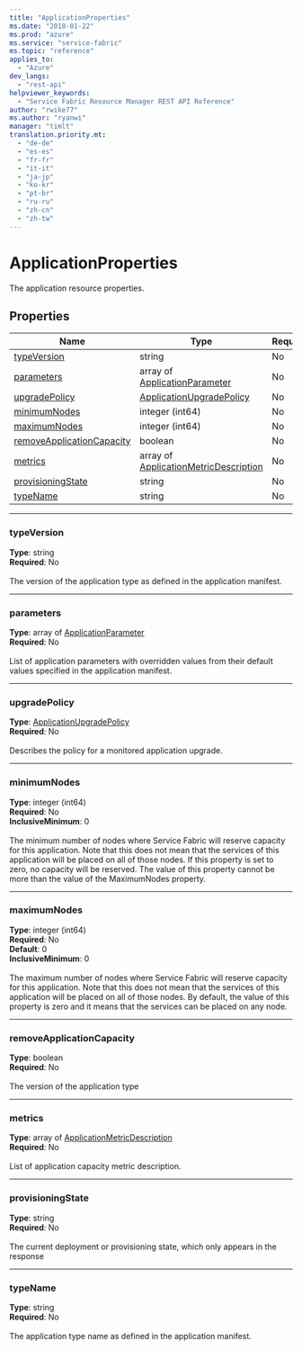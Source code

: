 ```yaml
---
title: "ApplicationProperties"
ms.date: "2018-01-22"
ms.prod: "azure"
ms.service: "service-fabric"
ms.topic: "reference"
applies_to: 
  - "Azure"
dev_langs: 
  - "rest-api"
helpviewer_keywords: 
  - "Service Fabric Resource Manager REST API Reference"
author: "rwike77"
ms.author: "ryanwi"
manager: "timlt"
translation.priority.mt: 
  - "de-de"
  - "es-es"
  - "fr-fr"
  - "it-it"
  - "ja-jp"
  - "ko-kr"
  - "pt-br"
  - "ru-ru"
  - "zh-cn"
  - "zh-tw"
---
```

# ApplicationProperties

The application resource properties.

## Properties
| Name | Type | Required |
| --- | --- | --- |
| [typeVersion](#typeversion) | string | No |
| [parameters](#parameters) | array of [ApplicationParameter](sfrp-2017-07-01-preview-model-applicationparameter.md) | No |
| [upgradePolicy](#upgradepolicy) | [ApplicationUpgradePolicy](sfrp-2017-07-01-preview-model-applicationupgradepolicy.md) | No |
| [minimumNodes](#minimumnodes) | integer (int64) | No |
| [maximumNodes](#maximumnodes) | integer (int64) | No |
| [removeApplicationCapacity](#removeapplicationcapacity) | boolean | No |
| [metrics](#metrics) | array of [ApplicationMetricDescription](sfrp-2017-07-01-preview-model-applicationmetricdescription.md) | No |
| [provisioningState](#provisioningstate) | string | No |
| [typeName](#typename) | string | No |

____
### typeVersion
__Type__: string <br/>
__Required__: No<br/>
<br/>
The version of the application type as defined in the application manifest.

____
### parameters
__Type__: array of [ApplicationParameter](sfrp-2017-07-01-preview-model-applicationparameter.md) <br/>
__Required__: No<br/>
<br/>
List of application parameters with overridden values from their default values specified in the application manifest.

____
### upgradePolicy
__Type__: [ApplicationUpgradePolicy](sfrp-2017-07-01-preview-model-applicationupgradepolicy.md) <br/>
__Required__: No<br/>
<br/>
Describes the policy for a monitored application upgrade.

____
### minimumNodes
__Type__: integer (int64) <br/>
__Required__: No<br/>
__InclusiveMinimum__: 0 <br/>
<br/>
The minimum number of nodes where Service Fabric will reserve capacity for this application. Note that this does not mean that the services of this application will be placed on all of those nodes. If this property is set to zero, no capacity will be reserved. The value of this property cannot be more than the value of the MaximumNodes property.

____
### maximumNodes
__Type__: integer (int64) <br/>
__Required__: No<br/>
__Default__: 0 <br/>
__InclusiveMinimum__: 0 <br/>
<br/>
The maximum number of nodes where Service Fabric will reserve capacity for this application. Note that this does not mean that the services of this application will be placed on all of those nodes. By default, the value of this property is zero and it means that the services can be placed on any node.

____
### removeApplicationCapacity
__Type__: boolean <br/>
__Required__: No<br/>
<br/>
The version of the application type

____
### metrics
__Type__: array of [ApplicationMetricDescription](sfrp-2017-07-01-preview-model-applicationmetricdescription.md) <br/>
__Required__: No<br/>
<br/>
List of application capacity metric description.

____
### provisioningState
__Type__: string <br/>
__Required__: No<br/>
<br/>
The current deployment or provisioning state, which only appears in the response

____
### typeName
__Type__: string <br/>
__Required__: No<br/>
<br/>
The application type name as defined in the application manifest.
